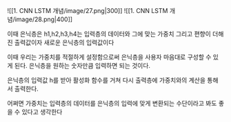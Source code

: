 ![[1. CNN LSTM 개념/image/27.png|300]]
![[1. CNN LSTM 개념/image/28.png|400]]

이때 은닉층은 h1,h2,h3,h4는 입력층의 데이터와 그에 맞는 가중치 그리고 편향이 더해진 출력값이자 새로운 은닉층의 입력값이다

이때 우리는 가중치를 적절하게 설정함으로써 은닉층을 사용자 마음대로 구성할 수 있게 된다. 은닉층을 원하는 숫자만큼 입력하면 되는 것이다.

은닉층의 입력값 h를 받아 활성화 함수를 거쳐 다시 출력층에 가중치와의 계산을 통해서 출력한다.

어쩌면 가중치는 입력층의 데이터를 은닉층의 입력에 맞게 변환되는 수단이라고 봐도 좋을 수 있다고 생각한다
